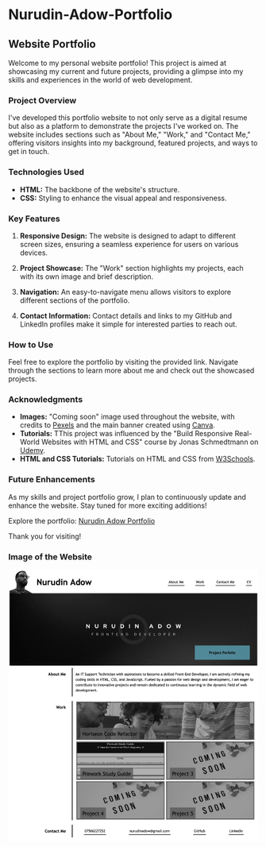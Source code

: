 # Nurudin-Adow-Portfolio

## Website Portfolio

Welcome to my personal website portfolio! This project is aimed at showcasing my current and future projects, providing a glimpse into my skills and experiences in the world of web development.

### Project Overview

I've developed this portfolio website to not only serve as a digital resume but also as a platform to demonstrate the projects I've worked on. The website includes sections such as "About Me," "Work," and "Contact Me," offering visitors insights into my background, featured projects, and ways to get in touch.

### Technologies Used

- **HTML:** The backbone of the website's structure.
- **CSS:** Styling to enhance the visual appeal and responsiveness.

### Key Features

1. **Responsive Design:** The website is designed to adapt to different screen sizes, ensuring a seamless experience for users on various devices.

2. **Project Showcase:** The "Work" section highlights my projects, each with its own image and brief description.

3. **Navigation:** An easy-to-navigate menu allows visitors to explore different sections of the portfolio.

4. **Contact Information:** Contact details and links to my GitHub and LinkedIn profiles make it simple for interested parties to reach out.

### How to Use

Feel free to explore the portfolio by visiting the provided link. Navigate through the sections to learn more about me and check out the showcased projects.

### Acknowledgments

- **Images:** "Coming soon" image used throughout the website, with credits to [Pexels](https://www.pexels.com/) and the main banner created using [Canva](https://www.canva.com/).
- **Tutorials:** TThis project was influenced by the "Build Responsive Real-World Websites with HTML and CSS" course by Jonas Schmedtmann on [Udemy](https://www.udemy.com/share/101Wqo3@Fv1ULpaPzV8eSGhLkb2CnUizRVQfQ5tknyBfcKzVQEaY6gr7jF-P4WLAYzy3TrifkQ==/).
- **HTML and CSS Tutorials:** Tutorials on HTML and CSS from [W3Schools](https://www.w3schools.com/).

### Future Enhancements

As my skills and project portfolio grow, I plan to continuously update and enhance the website. Stay tuned for more exciting additions!

Explore the portfolio: [Nurudin Adow Portfolio](https://nurudinadow.github.io/Nurudin-adow-portfolio/)

Thank you for visiting!

### Image of the Website

![Alt text](<Website Photo.jpg>)
